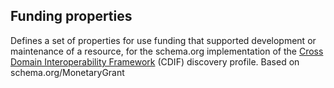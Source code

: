 ## Funding properties

Defines a set of properties for use funding that supported development or maintenance of a resource, for the schema.org implementation of the [Cross Domain Interoperability Framework](https://cross-domain-interoperability-framework.github.io/cdifbook/metadata/schemaorgimplementation.html#implementation-of-metadata-content-items) (CDIF) discovery profile.  Based on schema.org/MonetaryGrant